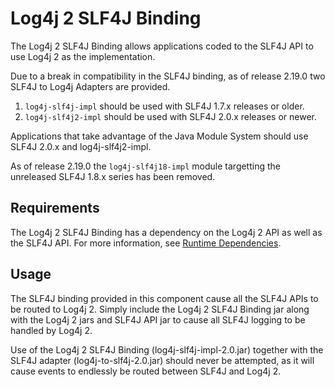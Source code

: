 <!-- vim: set syn=markdown : -->
<!--
    Licensed to the Apache Software Foundation (ASF) under one or more
    contributor license agreements.  See the NOTICE file distributed with
    this work for additional information regarding copyright ownership.
    The ASF licenses this file to You under the Apache License, Version 2.0
    (the "License"); you may not use this file except in compliance with
    the License.  You may obtain a copy of the License at

         http://www.apache.org/licenses/LICENSE-2.0

    Unless required by applicable law or agreed to in writing, software
    distributed under the License is distributed on an "AS IS" BASIS,
    WITHOUT WARRANTIES OR CONDITIONS OF ANY KIND, either express or implied.
    See the License for the specific language governing permissions and
    limitations under the License.
-->

# Log4j 2 SLF4J Binding

The Log4j 2 SLF4J Binding allows applications coded to the SLF4J API to use
Log4j 2 as the implementation.

Due to a break in compatibility in the SLF4J binding, as of release 2.19.0 two SLF4J to Log4j Adapters are provided.

1. `log4j-slf4j-impl` should be used with SLF4J 1.7.x releases or older.
1. `log4j-slf4j2-impl` should be used with SLF4J 2.0.x releases or newer.

Applications that take advantage of the Java Module System should use SLF4J 2.0.x and log4j-slf4j2-impl.

As of release 2.19.0 the `log4j-slf4j18-impl` module targetting the unreleased SLF4J 1.8.x series has been removed.

## Requirements

The Log4j 2 SLF4J Binding has a dependency on the Log4j 2 API as well as the SLF4J API.
For more information, see [Runtime Dependencies](../runtime-dependencies.html).

## Usage

The SLF4J binding provided in this component cause all the SLF4J APIs to be routed to Log4j 2. Simply
include the Log4j 2 SLF4J Binding jar along with the Log4j 2 jars and SLF4J API jar to cause all SLF4J
logging to be handled by Log4j 2.

<div class="alert alert-danger">
Use of the Log4j 2 SLF4J Binding (log4j-slf4j-impl-2.0.jar) together with 
the SLF4J adapter (log4j-to-slf4j-2.0.jar) should 
never be attempted, as it will cause events to endlessly be routed between
SLF4J and Log4j 2.
</div>
